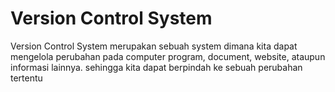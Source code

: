 # Version Control System
Version Control System merupakan sebuah system dimana kita dapat mengelola perubahan pada computer program, document, website, ataupun informasi lainnya. sehingga kita dapat berpindah ke sebuah perubahan tertentu
